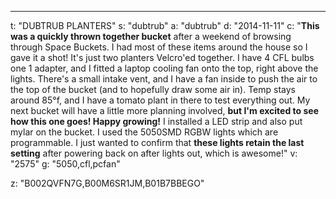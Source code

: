---
t: "DUBTRUB PLANTERS"
s: "dubtrub"
a: "dubtrub"
d: "2014-11-11"
c: "<strong>This was a quickly thrown together bucket</strong> after a weekend of browsing through Space Buckets. I had most of these items around the house so I gave it a shot! It's just two planters Velcro'ed together. I have 4 CFL bulbs one 1 adapter, and I fitted a laptop cooling fan onto the top, right above the lights. There's a small intake vent, and I have a fan inside to push the air to the top of the bucket (and to hopefully draw some air in). Temp stays around 85°f, and I have a tomato plant in there to test everything out. My next bucket will have a little more planning involved, <strong>but I'm excited to see how this one goes! Happy growing!</strong> I installed a LED strip and also put mylar on the bucket. I used the 5050SMD RGBW lights which are programmable. I just wanted to confirm that <strong>these lights retain the last setting</strong> after powering back on after lights out, which is awesome!"
v: "2575"
g: "5050,cfl,pcfan"

z: "B002QVFN7G,B00M6SR1JM,B01B7BBEGO"
